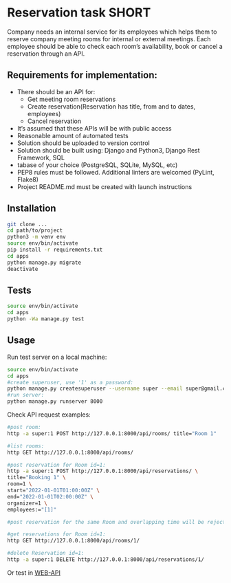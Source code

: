 # Reservation task SHORT

Company needs an internal service for its employees which helps them to reserve company
meeting rooms for internal or external meetings. Each employee should be able to check each
room’s availability, book or cancel a reservation through an API.

## Requirements for implementation:
* There should be an API for:
    * Get meeting room reservations
    * Create reservation(Reservation has title, from and to dates, employees)
    * Cancel reservation
* It’s assumed that these APIs will be with public access
* Reasonable amount of automated tests
* Solution should be uploaded to version control
* Solution should be built using: Django and Python3, Django Rest Framework, SQL
* tabase of your choice (PostgreSQL, SQLite, MySQL, etc)
* PEP8 rules must be followed. Additional linters are welcomed (PyLint, Flake8)
* Project README.md must be created with launch instructions

## Installation


```bash
git clone ...
cd path/to/project
python3 -m venv env
source env/bin/activate
pip install -r requirements.txt
cd apps
python manage.py migrate
deactivate
```

## Tests

```bash
source env/bin/activate
cd apps
python -Wa manage.py test
```

## Usage
Run test server on a local machine:

```bash
source env/bin/activate
cd apps
#create superuser, use '1' as a password:
python manage.py createsuperuser --username super --email super@gmail.com
#run server:
python manage.py runserver 8000
```

Check API request examples:

```bash
#post room:
http -a super:1 POST http://127.0.0.1:8000/api/rooms/ title="Room 1"

#list rooms:
http GET http://127.0.0.1:8000/api/rooms/

#post reservation for Room id=1:
http -a super:1 POST http://127.0.0.1:8000/api/reservations/ \
title="Booking 1" \
room=1 \
start="2022-01-01T01:00:00Z" \
end="2022-01-01T02:00:00Z" \
organizer=1 \
employees:="[1]"

#post reservation for the same Room and overlapping time will be rejected

#get reservations for Room id=1:
http GET http://127.0.0.1:8000/api/rooms/1/

#delete Reservation id=1:
http -a super:1 DELETE http://127.0.0.1:8000/api/reservations/1/

```

Or test in [WEB-API](http://localhost:8000/api)
